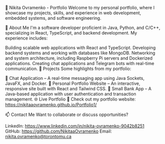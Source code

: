 🚀 Nikita Ovramenko - Portfolio
Welcome to my personal portfolio, where I showcase my projects, skills, and experience in web development, embedded systems, and software engineering.

🔹 About Me
I'm a software developer proficient in Java, Python, and C/C++, specializing in React, TypeScript, and backend development. My experience includes:

Building scalable web applications with React and TypeScript.
Developing backend systems and working with databases like MongoDB.
Networking and system architecture, including Raspberry Pi servers and Dockerized applications.
Creating chat applications and Telegram bots with real-time communication.
📌 Projects
Some highlights from my portfolio:

🔹 Chat Application – A real-time messaging app using Java Sockets, JavaFX, and Docker.
🔹 Personal Portfolio Website – An interactive, responsive site built with React and Tailwind CSS.
🔹 Small Bank App – A Java-based application with user authentication and transaction management.
🌐 Live Portfolio
📌 Check out my portfolio website: https://nikitaaovramenko.github.io/Portfolio1/

📫 Contact Me
Want to collaborate or discuss opportunities?

LinkedIn: https://www.linkedin.com/in/nikita-ovramenko-9042b8251
GitHub: https://github.com/NikitaaOvramenko
Email: nikita.ovramenko@torontomu.ca
